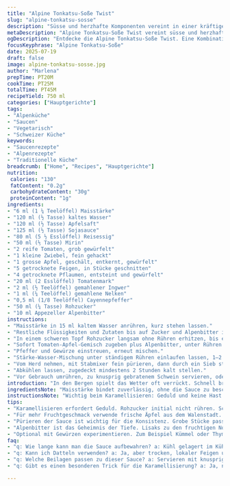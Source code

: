 ```yaml
---
title: "Alpine Tonkatsu-Soße Twist"
slug: "alpine-tonkatsu-sosse"
description: "Süsse und herzhafte Komponenten vereint in einer kräftigen Sauce. Alternative Früchte – getrocknete Feigen statt Datteln, Apfelsaft statt Clemenssaft. Mit einem Schuss Appenzeller Alpenbitter für Berg-Twist. Karamellisierung von Rohzucker. Angepasste Garzeiten, etwas kürzer. Stärke-Wasser Gemisch als Binder. Süße und Säure balancieren. Im Mixer fein püriert, durch ein Sieb gestrichen für samtige Textur. Kühl gestellt. Passt zu knusprigem Schwein, Bratkartoffeln, Rösti. Ohne tierische Produkte, kein Zuckerbruch, ohne Pflanzenöle – nur natürlich süss und würzig, aus Schweizer Alpenschätzen."
metaDescription: "Alpine Tonkatsu-Soße Twist vereint süsse und herzhafte Noten aus den Alpen. Ideal zu Bratkartoffeln oder Rösti mit Appenzeller Käse"
ogDescription: "Entdecke die Alpine Tonkatsu-Soße Twist. Eine Kombination, die den Geschmack der Berge in deine Küche bringt. Perfekt für Berggerichte."
focusKeyphrase: "Alpine Tonkatsu-Soße"
date: 2025-07-19
draft: false
image: alpine-tonkatsu-sosse.jpg
author: "Marlena"
prepTime: PT20M
cookTime: PT25M
totalTime: PT45M
recipeYield: 750 ml
categories: ["Hauptgerichte"]
tags:
- "Alpenküche"
- "Saucen"
- "Vegetarisch"
- "Schweizer Küche"
keywords:
- "Saucenrezepte"
- "Alpenrezepte"
- "Traditionelle Küche"
breadcrumb: ["Home", "Recipes", "Hauptgerichte"]
nutrition: 
 calories: "130"
 fatContent: "0.2g"
 carbohydrateContent: "30g"
 proteinContent: "1g"
ingredients:
- "6 ml (1 ¼ Teelöffel) Maisstärke"
- "120 ml (½ Tasse) kaltes Wasser"
- "120 ml (½ Tasse) Apfelsaft"
- "125 ml (½ Tasse) Sojasauce"
- "80 ml (5 ½ Esslöffel) Reisessig"
- "50 ml (⅕ Tasse) Mirin"
- "2 reife Tomaten, grob gewürfelt"
- "1 kleine Zwiebel, fein gehackt"
- "1 grosse Apfel, geschält, entkernt, gewürfelt"
- "5 getrocknete Feigen, in Stücke geschnitten"
- "4 getrocknete Pflaumen, entsteint und gewürfelt"
- "20 ml (2 Esslöffel) Tomatenmark"
- "2 ml (½ Teelöffel) gemahlener Ingwer"
- "1 ml (¼ Teelöffel) gemahlene Nelken"
- "0,5 ml (1/8 Teelöffel) Cayennepfeffer"
- "50 ml (¼ Tasse) Rohzucker"
- "10 ml Appezeller Alpenbitter"
instructions:
- "Maisstärke in 15 ml kaltem Wasser anrühren, kurz stehen lassen."
- "Restliche Flüssigkeiten und Zutaten bis auf Zucker und Alpenbitter in der Rührschüssel verrühren, beiseitelegen."
- "In einem schweren Topf Rohzucker langsam ohne Rühren erhitzen, bis er bernsteinfarben schmilzt, etwa 90 Sekunden. Dann vorsichtig umrühren."
- "Sofort Tomaten-Apfel-Gemisch zugeben plus Alpenbitter, unter Rühren aufkochen, danach mittlere Hitze. Rund 8 Minuten sanft köcheln lassen, bis die Früchte weich werden."
- "Pfeffer und Gewürze einstreuen, erneut mischen."
- "Stärke-Wasser-Mischung unter ständigem Rühren einlaufen lassen, 1–2 Minuten bis die Sauce etwas eindickt."
- "Vom Herd nehmen, mit Stabmixer fein pürieren, dann durch ein Sieb streichen in eine Schüssel."
- "Abkühlen lassen, zugedeckt mindestens 2 Stunden kalt stellen."
- "Vor Gebrauch umrühren, zu knusprig gebratenem Schwein servieren, oder mit Rösti und frischem Appenzeller Käse kombinieren."
introduction: "In den Bergen spielt das Wetter oft verrückt. Schnell braucht's eine Sauce, die den Schweinebraten aufpeppt und den Käse vom Alpabfahrt-Fondue geschmacklich ergänzt. Tonkatsu nicht einfach nur asiatisch – sondern mit Alpenwürze, eingekocht mit Schweizer Früchten und einem Hauch Appenzeller Alpenbitter. Geschmack, der an den Morgentau auf der Alp erinnert, die Sonne über dem Ferdenrothorn und die klare Bergluft. Kein Firlefanz, nur einfach gute Zutaten in bester Balance. Ein bisschen Karamell, ein bisschen Würze, ein bisschen Alpenmagie. Süss, sauer, würzig. Die Sauce sorgt im Kochgeschirr für Ambiance und auf der Zunge für Tanzmusik. Aus der Pfanne direkt ins Alp-Büffet. Der Mix aus Trockenfrüchten erinnert an lange Hüttenabende. Und die Stärke zum Schluss macht die Konsistenz standfest, wie die Bergwälder rund um den Säntis."
ingredientsNote: "Maisstärke bindet zuverlässig, ohne die Sauce zu beschweren. Apfelsaft liefert die angenehme Säure, die in den Alpen fehlt, vor allem wenn die Äpfel noch gewachsen sind in den Bergtälern. Datteln wurden durch getrocknete, lokale Feigen und Pflaumen ersetzt – viel Aroma und besser abgestimmt auf hiesige Küche. Zucker wird nicht gequält mit raffiniertem, sondern Rohzucker benutzt, der leichter karamellisiert und bodenständiger schmeckt. Alpenbitter ist das Geheimnis – wie ein Heilbrunnen, voll erdiger Kräuter, geben sie der Sauce mehr Tiefe. Tomatenmark nicht nur für Säure, sondern auch für Farbe – Schweizer Tomaten aus dem Thurgau leisten gute Dienste. Zwiebeln und frische Äpfel bringen die Schärfe und leichte Fruchtigkeit, die man im Kräutergarten von Alpbergen findet."
instructionsNote: "Wichtig beim Karamellisieren: Geduld und keine Hast. Rohzucker nicht rühren am Anfang, sonst entsteht Kristallisation. Erst wenn der Zucker schmilzt, sanft rühren, sonst wird's klumpig. Timing für das Abschmecken einhalten – die Sauce soll sämig sein, aber nicht zu dick. Kurz auf mittlerer Hitze ziehen lassen, dann Stärke zugeben, sonst klumpt's. Pürieren sorgt für cremige Konsistenz, egal wie grob die Zutaten waren. Sieb zum Schluss macht die Oberfläche samtig, keine störenden Stücke. Mindestens 2 Stunden kalt stellen – Geduld zahlt sich aus, Geschmack verbindet sich. Warm servieren oder Langzeitgekühlt als Dip zu Fondue oder Raclettestreifen. Ausprobieren mit knusprigem Schweinsplätzli aus dem Ofen oder Bergkartoffeln."
tips:
- "Karamellisieren erfordert Geduld. Rohzucker initial nicht rühren. Schmelzen lassen, erst dann sanft bewegen. Klumpen vermeiden. Temperatur im Auge behalten. Zu starkes Erhitzen lässt Zucker verbrennen. Der Karottenzucker bringt den besten Geschmack für die Sauce."
- "Für mehr Fruchtgeschmack verwende frische Äpfel aus dem Walenstadt. Sie geben eine angenehme Säure und Frische. Tomatenmark sorgt für die schöne Farbe. Achte auf die Qualität der Zutaten. Regionale Produkte steigern den Geschmack. Thurgauer Tomaten sind empfehlenswert."
- "Pürieren der Sauce ist wichtig für die Konsistenz. Grobe Stücke passen nicht zu einer samtigen Sauce. Der Sieb ist hierbei unerlässlich. Nur durch einen feinen Filter erhält man diese wunderbare Struktur. Dies sorgt für ein gutes Mundgefühl beim Essen."
- "Alpenbitter ist das Geheimnis der Tiefe. Lisaks zu den fruchtigen Noten bringt er Erdigkeit ins Spiel. Gut dosieren, eine kleine Menge reicht aus. Passt auch in andere Saucen. Eine Blüte der Aromen aus der Schweiz. Karamell und Bitter harmonieren."
- "Optional mit Gewürzen experimentieren. Zum Beispiel Kümmel oder Thymian. Diese Aromen bringen zusätzliche Nuancen. Aber nicht überladen. Beim Kochen immer auf die Balance achten. Die Sauce soll im Gesamtbild einfach harmonisch sein."
faq:
- "q: Wie lange kann man die Sauce aufbewahren? a: Kühl gelagert im Kühlschrank bis zu einer Woche. Alternativ kann sie einfrieren. Portionsweise in Behältern aufbewahren. Zum Aufwärmen leicht erwärmen. Besser nicht kochen, könnte die Konsistenz verändern."
- "q: Kann ich Datteln verwenden? a: Ja, aber trocken, lokaler Feigen und Pflaumen haben mehr Aroma. Regional anpassen macht einen Unterschied. Die Süsse kommt gut durch, ob Frucht oder nicht. Wichtig ist die Balance der Zutaten."
- "q: Welche Beilagen passen zu dieser Sauce? a: Servieren mit knusprigen Schweinsplätzli oder auch Rösti. Geht aber auch zu Gemüse. Diese Sauce ergänzt viele alpine Gerichte und Käse. Kreativ bleiben ist das Motto. Überlege mal andere Kombinationen."
- "q: Gibt es einen besonderen Trick für die Karamellisierung? a: Ja, nicht zu schnell rühren. Erst abwarten. Geduld zahlt sich aus. Lieber langsamer heizen, damit nichts anbrennt. Achte auf die Farbe, die sollte amber sein, nicht mehr."

---
```

